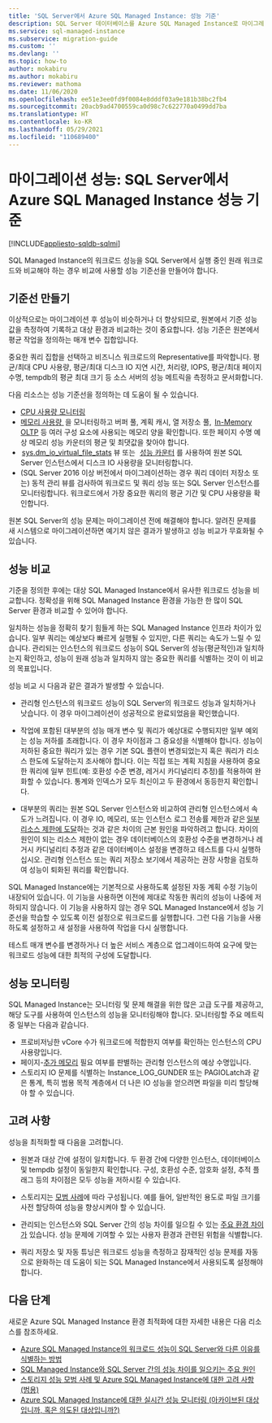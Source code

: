 ```yaml
---
title: 'SQL Server에서 Azure SQL Managed Instance: 성능 기준'
description: SQL Server 데이터베이스를 Azure SQL Managed Instance로 마이그레이션할 때 성능 기준선을 만들고 비교하는 방법에 대해 알아봅니다.
ms.service: sql-managed-instance
ms.subservice: migration-guide
ms.custom: ''
ms.devlang: ''
ms.topic: how-to
author: mokabiru
ms.author: mokabiru
ms.reviewer: mathoma
ms.date: 11/06/2020
ms.openlocfilehash: ee51e3ee0fd9f0084e8dddf03a9e181b38bc2fb4
ms.sourcegitcommit: 20acb9ad4700559ca0d98c7c622770a0499dd7ba
ms.translationtype: HT
ms.contentlocale: ko-KR
ms.lasthandoff: 05/29/2021
ms.locfileid: "110689400"
---
```

# <a name="migration-performance-sql-server-to--azure-sql-managed-instance-performance-baseline"></a>마이그레이션 성능: SQL Server에서 Azure SQL Managed Instance 성능 기준
[!INCLUDE[appliesto-sqldb-sqlmi](../../includes/appliesto-sqlmi.md)]

SQL Managed Instance의 워크로드 성능을 SQL Server에서 실행 중인 원래 워크로드와 비교해야 하는 경우 비교에 사용할 성능 기준선을 만들어야 합니다. 

## <a name="create-a-baseline"></a>기준선 만들기

이상적으로는 마이그레이션 후 성능이 비슷하거나 더 향상되므로, 원본에서 기준 성능 값을 측정하여 기록하고 대상 환경과 비교하는 것이 중요합니다. 성능 기준은 원본에서 평균 작업을 정의하는 매개 변수 집합입니다. 

중요한 쿼리 집합을 선택하고 비즈니스 워크로드의 Representative를 파악합니다. 평균/최대 CPU 사용량, 평균/최대 디스크 IO 지연 시간, 처리량, IOPS, 평균/최대 페이지 수명, tempdb의 평균 최대 크기 등 소스 서버의 성능 메트릭을 측정하고 문서화합니다. 

다음 리소스는 성능 기준선을 정의하는 데 도움이 될 수 있습니다. 

   - [CPU 사용량 모니터링](https://techcommunity.microsoft.com/t5/azure-sql-database/monitor-cpu-usage-on-sql-server-and-azure-sql/ba-p/680777#M131)
   - [메모리 사용량 ](/sql/relational-databases/performance-monitor/monitor-memory-usage) 을 모니터링하고 버퍼 풀, 계획 캐시, 열 저장소 풀,  [In-Memory OLTP](/sql/relational-databases/in-memory-oltp/monitor-and-troubleshoot-memory-usage) 등 여러 구성 요소에 사용되는 메모리 양을 확인합니다. 또한 페이지 수명 예상 메모리 성능 카운터의 평균 및 최댓값을 찾아야 합니다. 
   -  [sys.dm_io_virtual_file_stats](/sql/relational-databases/system-dynamic-management-views/sys-dm-io-virtual-file-stats-transact-sql) 뷰 또는   [성능 카운터](/sql/relational-databases/performance-monitor/monitor-disk-usage) 를 사용하여 원본 SQL Server 인스턴스에서 디스크 IO 사용량을 모니터링합니다. 
   - (SQL Server 2016 이상 버전에서 마이그레이션하는 경우 쿼리 데이터 저장소 또는) 동적 관리 뷰를 검사하여 워크로드 및 쿼리 성능 또는 SQL Server 인스턴스를 모니터링합니다. 워크로드에서 가장 중요한 쿼리의 평균 기간 및 CPU 사용량을 확인합니다. 

원본 SQL Server의 성능 문제는 마이그레이션 전에 해결해야 합니다. 알려진 문제를 새 시스템으로 마이그레이션하면 예기치 않은 결과가 발생하고 성능 비교가 무효화될 수 있습니다. 


## <a name="compare-performance"></a>성능 비교 

기준을 정의한 후에는 대상 SQL Managed Instance에서 유사한 워크로드 성능을 비교합니다. 정확성을 위해 SQL Managed Instance 환경을 가능한 한 많이 SQL Server 환경과 비교할 수 있어야 합니다. 

일치하는 성능을 정확히 찾기 힘들게 하는 SQL Managed Instance 인프라 차이가 있습니다. 일부 쿼리는 예상보다 빠르게 실행될 수 있지만, 다른 쿼리는 속도가 느릴 수 있습니다. 관리되는 인스턴스의 워크로드 성능이 SQL Server의 성능(평균적인)과 일치하는지 확인하고, 성능이 원래 성능과 일치하지 않는 중요한 쿼리를 식별하는 것이 이 비교의 목표입니다. 

성능 비교 시 다음과 같은 결과가 발생할 수 있습니다. 

- 관리형 인스턴스의 워크로드 성능이 SQL Server의 워크로드 성능과 일치하거나 낫습니다. 이 경우 마이그레이션이 성공적으로 완료되었음을 확인했습니다. 

- 작업에 포함된 대부분의 성능 매개 변수 및 쿼리가 예상대로 수행되지만 일부 예외는 성능 저하를 초래합니다. 이 경우 차이점과 그 중요성을 식별해야 합니다. 성능이 저하된 중요한 쿼리가 있는 경우 기본 SQL 플랜이 변경되었는지 혹은 쿼리가 리소스 한도에 도달하는지 조사해야 합니다. 이는 직접 또는 계획 지침을 사용하여 중요한 쿼리에 일부 힌트(예: 호환성 수준 변경, 레거시 카디널리티 추정)를 적용하여 완화할 수 있습니다. 통계와 인덱스가 모두 최신이고 두 환경에서 동등한지 확인합니다. 

- 대부분의 쿼리는 원본 SQL Server 인스턴스와 비교하여 관리형 인스턴스에서 속도가 느려집니다. 이 경우 IO, 메모리, 또는 인스턴스 로그 전송률 제한과 같은 [일부 리소스 제한에 도달](../../managed-instance/resource-limits.md#service-tier-characteristics)하는 것과 같은 차이의 근본 원인을 파악하려고 합니다. 차이의 원인이 되는 리소스 제한이 없는 경우 데이터베이스의 호환성 수준을 변경하거나 레거시 카디널리티 추정과 같은 데이터베이스 설정을 변경하고 테스트를 다시 실행하십시오. 관리형 인스턴스 또는 쿼리 저장소 보기에서 제공하는 권장 사항을 검토하여 성능이 퇴화된 쿼리를 확인합니다. 

SQL Managed Instance에는 기본적으로 사용하도록 설정된 자동 계획 수정 기능이 내장되어 있습니다. 이 기능을 사용하면 이전에 제대로 작동한 쿼리의 성능이 나중에 저하되지 않습니다. 이 기능을 사용하지 않는 경우 SQL Managed Instance에서 성능 기준선을 학습할 수 있도록 이전 설정으로 워크로드를 실행합니다. 그런 다음 기능을 사용하도록 설정하고 새 설정을 사용하여 작업을 다시 실행합니다. 

테스트 매개 변수를 변경하거나 더 높은 서비스 계층으로 업그레이드하여 요구에 맞는 워크로드 성능에 대한 최적의 구성에 도달합니다. 

## <a name="monitor-performance"></a>성능 모니터링 

SQL Managed Instance는 모니터링 및 문제 해결을 위한 많은 고급 도구를 제공하고, 해당 도구를 사용하여 인스턴스의 성능을 모니터링해야 합니다. 모니터링할 주요 메트릭 중 일부는 다음과 같습니다. 

- 프로비저닝한 vCore 수가 워크로드에 적합한지 여부를 확인하는 인스턴스의 CPU 사용량입니다. 
- 페이지-[추가 메모리](https://techcommunity.microsoft.com/t5/azure-sql-database/do-you-need-more-memory-on-azure-sql-managed-instance/ba-p/563444) 필요 여부를 판별하는 관리형 인스턴스의 예상 수명입니다.
-  스토리지 IO 문제를 식별하는 Instance_LOG_GUNDER 또는 PAGIOLatch과 같은 통계, 특히 범용 목적 계층에서 더 나은 IO 성능을 얻으려면 파일을 미리 할당해야 할 수 있습니다. 


## <a name="considerations"></a>고려 사항  

성능을 최적화할 때 다음을 고려합니다. 

- 원본과 대상 간에 설정이 일치합니다. 두 환경 간에 다양한 인스턴스, 데이터베이스 및 tempdb 설정이 동일한지 확인합니다. 구성, 호환성 수준, 암호화 설정, 추적 플래그 등의 차이점은 모두 성능을 저하시킬 수 있습니다. 

- 스토리지는 [모범 사례](https://techcommunity.microsoft.com/t5/datacat/storage-performance-best-practices-and-considerations-for-azure/ba-p/305525)에 따라 구성됩니다. 예를 들어, 일반적인 용도로 파일 크기를 사전 할당하여 성능을 향상시켜야 할 수 있습니다. 

- 관리되는 인스턴스와 SQL Server 간의 성능 차이를 일으킬 수 있는 [주요 환경 차이가](https://azure.microsoft.com/blog/key-causes-of-performance-differences-between-sql-managed-instance-and-sql-server/) 있습니다. 성능 문제에 기여할 수 있는 사용자 환경과 관련된 위험을 식별합니다. 

- 쿼리 저장소 및 자동 튜닝은 워크로드 성능을 측정하고 잠재적인 성능 문제를 자동으로 완화하는 데 도움이 되는 SQL Managed Instance에서 사용되도록 설정해야 합니다. 



## <a name="next-steps"></a>다음 단계

새로운 Azure SQL Managed Instance 환경 최적화에 대한 자세한 내용은 다음 리소스를 참조하세요. 

- [Azure SQL Managed Instance의 워크로드 성능이 SQL Server와 다른 이유를 식별하는 방법](https://medium.com/azure-sqldb-managed-instance/what-to-do-when-azure-sql-managed-instance-is-slower-than-sql-server-dd39942aaadd)
- [SQL Managed Instance와 SQL Server 간의 성능 차이를 일으키는 주요 원인](https://azure.microsoft.com/blog/key-causes-of-performance-differences-between-sql-managed-instance-and-sql-server/)
- [스토리지 성능 모범 사례 및 Azure SQL Managed Instance에 대한 고려 사항 (범용)](https://techcommunity.microsoft.com/t5/datacat/storage-performance-best-practices-and-considerations-for-azure/ba-p/305525)
- [Azure SQL Managed Instance에 대한 실시간 성능 모니터링 (아카이브된 대상입니까, 혹은 의도된 대상입니까?)](/archive/blogs/sqlcat/real-time-performance-monitoring-for-azure-sql-database-managed-instance)